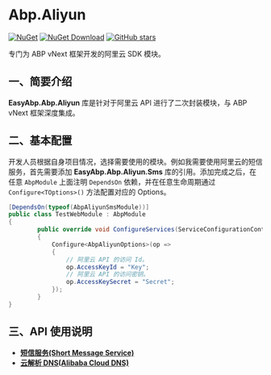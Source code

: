 # Abp.Aliyun

[![NuGet](https://img.shields.io/nuget/v/EasyAbp.Abp.Aliyun.Common.svg?style=flat-square)](https://www.nuget.org/packages/EasyAbp.Abp.Aliyun.Common)
[![NuGet Download](https://img.shields.io/nuget/dt/EasyAbp.Abp.Aliyun.Common.svg?style=flat-square)](https://www.nuget.org/packages/EasyAbp.Abp.Aliyun.Common)
[![GitHub stars](https://img.shields.io/github/stars/EasyAbp/Abp.Aliyun?style=social)](https://www.github.com/EasyAbp/Abp.Aliyun)

专门为 ABP vNext 框架开发的阿里云 SDK 模块。

## 一、简要介绍

**EasyAbp.Abp.Aliyun** 库是针对于阿里云 API 进行了二次封装模块，与 ABP vNext 框架深度集成。

## 二、基本配置

开发人员根据自身项目情况，选择需要使用的模块。例如我需要使用阿里云的短信服务，首先需要添加 **EasyAbp.Abp.Aliyun.Sms** 库的引用。添加完成之后，在任意 `AbpModule` 上面注明 `DependsOn` 依赖，并在任意生命周期通过 `Configure<TOptions>()` 方法配置对应的 Options。

```csharp
[DependsOn(typeof(AbpAliyunSmsModule))]
public class TestWebModule : AbpModule
{
        public override void ConfigureServices(ServiceConfigurationContext context)
        {
            Configure<AbpAliyunOptions>(op =>
            {
                // 阿里云 API 的访问 Id。
                op.AccessKeyId = "Key";
                // 阿里云 API 的访问密钥。
                op.AccessKeySecret = "Secret";
            });
        }
}
```

## 三、API 使用说明

- **[短信服务(Short Message Service)](/modules/Abp.Aliyun/Sms.md)**
- **[云解析 DNS(Alibaba Cloud DNS)]()**

